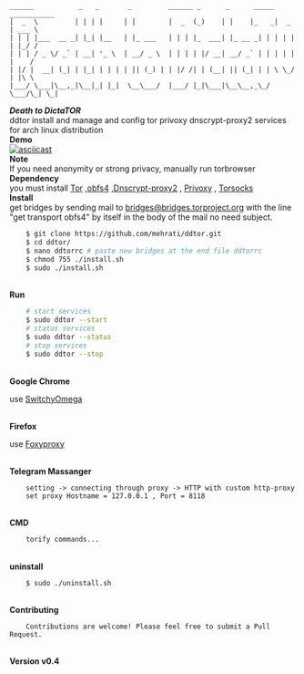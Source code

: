 
```
______           _   _       _         ______ _      _      _____ ___________ 
|  _  \         | | | |     | |        |  _  (_)    | |    |_   _|  _  | ___ \
| | | |___  __ _| |_| |__   | |_ ___   | | | |_  ___| |_ __ _| | | | | | |_/ /
| | | / _ \/ _` | __| '_ \  | __/ _ \  | | | | |/ __| __/ _` | | | | | |    / 
| |/ |  __| (_| | |_| | | | | || (_) | | |/ /| | (__| || (_| | | \ \_/ | |\ \ 
|___/ \___|\__,_|\__|_| |_|  \__\___/  |___/ |_|\___|\__\__,_\_/  \___/\_| \_|
```

***Death to DictaTOR*** <br>
    ddtor install and manage and config tor privoxy dnscrypt-proxy2 services for arch linux distribution
<br>**Demo**<br>
[![asciicast](https://asciinema.org/a/171213.png)](https://asciinema.org/a/171213)
<br>**Note** <br>
    If you need anonymity or strong privacy, manually run torbrowser
<br>**Dependency** <br>
    you must install [Tor](https://github.com/torproject/tor) ,[obfs4](https://github.com/Yawning/obfs4) ,[Dnscrypt-proxy2](https://github.com/jedisct1/dnscrypt-proxy)  , [Privoxy](https://www.privoxy.org) , [Torsocks](https://github.com/dgoulet/torsocks)
<br>**Install**<br>
    get bridges by sending mail to bridges@bridges.torproject.org with the line "get transport obfs4" by itself in the body of the mail no need subject.
```sh
    $ git clone https://github.com/mehrati/ddtor.git
    $ cd ddtor/
    $ nano ddtorrc # paste new bridges at the end file ddtorrc
    $ chmod 755 ./install.sh
    $ sudo ./install.sh
```
<br>**Run**<br>
```sh
    # start services
    $ sudo ddtor --start
    # status services
    $ sudo ddtor --status
    # stop services
    $ sudo ddtor --stop
```
<br>**Google Chrome**<br>

use [SwitchyOmega](https://github.com/FelisCatus/SwitchyOmega)

<br>**Firefox**<br>

use [Foxyproxy](https://addons.mozilla.org/en-US/firefox/addon/foxyproxy-standard/)

<br>**Telegram Massanger**<br>
```
    setting -> connecting through proxy -> HTTP with custom http-proxy 
    set proxy Hostname = 127.0.0.1 , Port = 8118
```
<br>**CMD**<br>
```sh
    torify commands...
```
<br>**uninstall**<br>
```sh
    $ sudo ./uninstall.sh
```
<br>**Contributing**<br>
```
    Contributions are welcome! Please feel free to submit a Pull Request.
```
<br>**Version v0.4**

